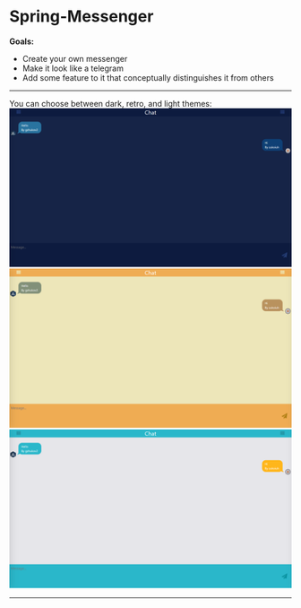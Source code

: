 # Spring-Messenger
**Goals:**

- Create your own messenger
- Make it look like a telegram
- Add some feature to it that conceptually distinguishes it from others

 ****
You can choose between dark, retro, and light themes:
![Dark theme](images/dark%20theme%20chat.png)
![Retro theme](images/retro%20theme%20chat.png)
![Light theme](images/light%20theme%20chat.png)
 ****
